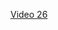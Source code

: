 [Video 26](https://egghead.io/lessons/javascript-redux-passing-the-store-down-with-provider-from-react-redux)
